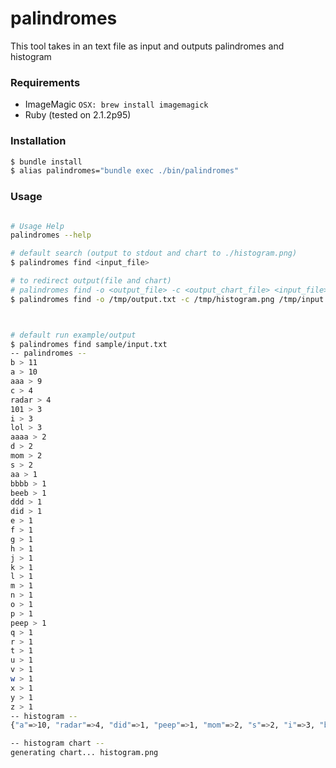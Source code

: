 # palindromes
This tool takes in an text file as input and outputs palindromes and histogram

### Requirements
- ImageMagic `OSX: brew install imagemagick`
- Ruby (tested on 2.1.2p95)

### Installation
```bash
$ bundle install
$ alias palindromes="bundle exec ./bin/palindromes"
```


### Usage
```bash

# Usage Help
palindromes --help

# default search (output to stdout and chart to ./histogram.png)
$ palindromes find <input_file>

# to redirect output(file and chart)
# palindromes find -o <output_file> -c <output_chart_file> <input_file>
$ palindromes find -o /tmp/output.txt -c /tmp/histogram.png /tmp/input.txt



# default run example/output
$ palindromes find sample/input.txt
-- palindromes --
b > 11
a > 10
aaa > 9
c > 4
radar > 4
101 > 3
i > 3
lol > 3
aaaa > 2
d > 2
mom > 2
s > 2
aa > 1
bbbb > 1
beeb > 1
ddd > 1
did > 1
e > 1
f > 1
g > 1
h > 1
j > 1
k > 1
l > 1
m > 1
n > 1
o > 1
p > 1
peep > 1
q > 1
r > 1
t > 1
u > 1
v > 1
w > 1
x > 1
y > 1
z > 1
-- histogram --
{"a"=>10, "radar"=>4, "did"=>1, "peep"=>1, "mom"=>2, "s"=>2, "i"=>3, "beeb"=>1, "101"=>3, "b"=>11, "c"=>4, "lol"=>3, "aaa"=>9, "v"=>1, "w"=>1, "x"=>1, "y"=>1, "z"=>1, "t"=>1, "u"=>1, "o"=>1, "p"=>1, "q"=>1, "r"=>1, "k"=>1, "l"=>1, "m"=>1, "n"=>1, "g"=>1, "h"=>1, "j"=>1, "d"=>2, "e"=>1, "f"=>1, "aa"=>1, "aaaa"=>2, "bbbb"=>1, "ddd"=>1}

-- histogram chart --
generating chart... histogram.png
```
